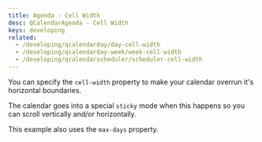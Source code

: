 ```yaml
---
title: Agenda - Cell Width
desc: QCalendarAgenda - Cell Width
keys: developing
related:
  - /developing/qcalendarday/day-cell-width
  - /developing/qcalendarday-week/week-cell-width
  - /developing/qcalendarscheduler/scheduler-cell-width
---
```

You can specify the `cell-width` property to make your calendar overrun it's horizontal boundaries.

The calendar goes into a special `sticky` mode when this happens so you can scroll vertically and/or horizontally.

This example also uses the `max-days` property.

<example-viewer
  title="Cell Width"
  file="AgendaCellWidth"
  codepen-title="QCalendarAgenda"
/>
